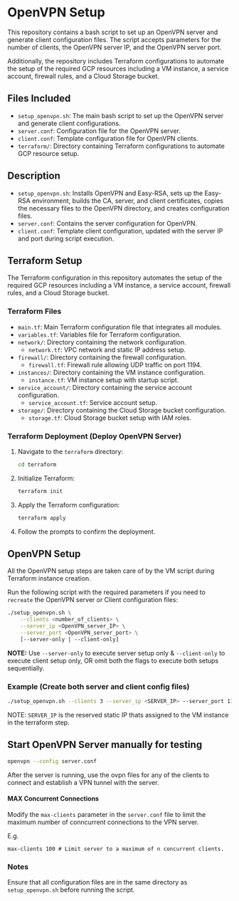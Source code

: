 # OpenVPN Setup

This repository contains a bash script to set up an OpenVPN server and generate client configuration files. The script accepts parameters for the number of clients, the OpenVPN server IP, and the OpenVPN server port.

Additionally, the repository includes Terraform configurations to automate the setup of the required GCP resources including a VM instance, a service account, firewall rules, and a Cloud Storage bucket.


## Files Included

- `setup_openvpn.sh`: The main bash script to set up the OpenVPN server and generate client configurations.
- `server.conf`: Configuration file for the OpenVPN server.
- `client.conf`: Template configuration file for OpenVPN clients.
- `terraform/`: Directory containing Terraform configurations to automate GCP resource setup.

## Description

- `setup_openvpn.sh`: Installs OpenVPN and Easy-RSA, sets up the Easy-RSA environment, builds the CA, server, and client certificates, copies the necessary files to the OpenVPN directory, and creates configuration files.
- `server.conf`: Contains the server configuration for OpenVPN.
- `client.conf`: Template client configuration, updated with the server IP and port during script execution.

## Terraform Setup

The Terraform configuration in this repository automates the setup of the required GCP resources including a VM instance, a service account, firewall rules, and a Cloud Storage bucket.

### Terraform Files

- `main.tf`: Main Terraform configuration file that integrates all modules.
- `variables.tf`: Variables file for Terraform configuration.
- `network/`: Directory containing the network configuration.
  - `network.tf`: VPC network and static IP address setup.
- `firewall/`: Directory containing the firewall configuration.
  - `firewall.tf`: Firewall rule allowing UDP traffic on port 1194.
- `instances/`: Directory containing the VM instance configuration.
  - `instance.tf`: VM instance setup with startup script.
- `service_account/`: Directory containing the service account configuration.
  - `service_account.tf`: Service account setup.
- `storage/`: Directory containing the Cloud Storage bucket configuration.
  - `storage.tf`: Cloud Storage bucket setup with IAM roles.

### Terraform Deployment (Deploy OpenVPN Server)

1. Navigate to the `terraform` directory:

    ```sh
    cd terraform
    ```

2. Initialize Terraform:

    ```sh
    terraform init
    ```

3. Apply the Terraform configuration:

    ```sh
    terraform apply
    ```

4. Follow the prompts to confirm the deployment.

## OpenVPN Setup

All the OpenVPN setup steps are taken care of by the VM script during Terraform instance creation.

Run the following script with the required parameters if you need to `recreate` the OpenVPN server or Client configuration files:

```sh
./setup_openvpn.sh \
    --clients <number_of_clients> \
    --server_ip <OpenVPN_server_IP> \
    --server_port <OpenVPN_server_port> \
    [--server-only | --client-only]
```

**NOTE:** Use `--server-only` to execute server setup only & `--client-only` to execute client setup only, OR omit both the flags to execute both setups sequentially.

### Example (Create both server and client config files)

```sh
./setup_openvpn.sh --clients 3 --server_ip <SERVER_IP> --server_port 1194
```

NOTE: `SERVER_IP` is the reserved static IP thats assigned to the VM instance in the terraform step.

## Start OpenVPN Server manually for testing

```sh
openvpn --config server.conf
```

After the server is running, use the ovpn files for any of the clients to connect and establish a VPN tunnel with the server.

#### MAX Concurrent Connections

Modify the `max-clients` parameter in the `server.conf` file to limit the maximum number of conncurrent connections to the VPN server.

E.g.
```
max-clients 100 # Limit server to a maximum of n concurrent clients.
```

### Notes
Ensure that all configuration files are in the same directory as `setup_openvpn.sh` before running the script.
